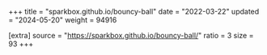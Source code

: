 +++
title = "sparkbox.github.io/bouncy-ball"
date = "2022-03-22"
updated = "2024-05-20"
weight = 94916

[extra]
source = "https://sparkbox.github.io/bouncy-ball/"
ratio = 3
size = 93
+++
